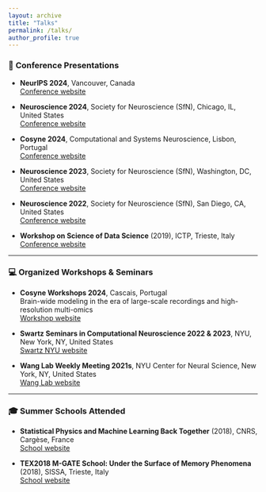 ```yaml
---
layout: archive
title: "Talks"
permalink: /talks/
author_profile: true
---
```


### 🎤 **Conference Presentations**

- **NeurIPS 2024**, Vancouver, Canada  
  [Conference website](https://neurips.cc/Conferences/2024)

- **Neuroscience 2024**, Society for Neuroscience (SfN), Chicago, IL, United States  
  [Conference website](https://www.sfn.org/meetings/neuroscience-2024)

- **Cosyne 2024**, Computational and Systems Neuroscience, Lisbon, Portugal   
  [Conference website](https://static1.squarespace.com/static/6102ca347474c263c40150cd/t/65e1abbdf843e41837fc9c0d/1709288389623/Cosyne2024_program_book.pdf)

- **Neuroscience 2023**, Society for Neuroscience (SfN), Washington, DC, United States  
  [Conference website](https://www.sfn.org/meetings/neuroscience-2023)

- **Neuroscience 2022**, Society for Neuroscience (SfN), San Diego, CA, United States  
  [Conference website](https://www.sfn.org/meetings/neuroscience-2022)

- **Workshop on Science of Data Science** (2019), ICTP, Trieste, Italy  
  [Conference website](http://indico.ictp.it/event/8722/)

---

### 💻 **Organized Workshops & Seminars**

- **Cosyne Workshops 2024**, Cascais, Portugal   
  Brain-wide modeling in the era of large-scale recordings and high-resolution multi-omics   
  [Workshop website](https://sites.google.com/view/brainwidemodels)

- **Swartz Seminars in Computational Neuroscience 2022 & 2023**, NYU, New York, NY, United States  
  [Swartz NYU website](https://www.world-wide.org/Neuro/NYU-Swartz/)

- **Wang Lab Weekly Meeting 2021s**, NYU Center for Neural Science, New York, NY, United States  
  [Wang Lab website](http://www.cns.nyu.edu/wanglab/)

---

### 🎓 **Summer Schools Attended**

- **Statistical Physics and Machine Learning Back Together** (2018), CNRS, Cargèse, France  
  [School website](https://krzakala.github.io/cargese.io/)

- **TEX2018 M-GATE School: Under the Surface of Memory Phenomena** (2018), SISSA, Trieste, Italy  
  [School website](https://indico.sissa.it/event/26/)